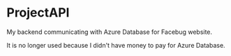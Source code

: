 # ProjectAPI

My backend communicating with Azure Database for Facebug website.

It is no longer used because I didn't have money to pay for Azure Database.

